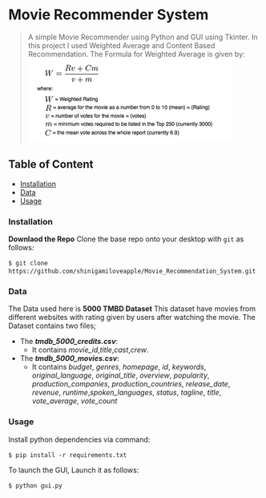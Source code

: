 # Movie Recommender System
> A simple Movie Recommender using Python and GUI using Tkinter.
> In this project I used Weighted Average and Content Based Recommendation. The Formula for Weighted Average is given by:
![](/formula.png)

## Table of Content
* [Installation](#Installation)
* [Data](#Data)
* [Usage](#Usage)

### Installation
**Downlaod the Repo**
Clone the base repo onto your desktop with `git` as follows:
```console
$ git clone https://github.com/shinigamiloveapple/Movie_Recommendation_System.git
```
### Data
The Data used here is **5000 TMBD Dataset** This dataset have movies from different websites with rating given by users after watching the movie.
The Dataset contains two files;
* The ***tmdb_5000_credits.csv***:
    * It contains *movie_id*,*title*,*cast*,*crew*.
* The ***tmdb_5000_movies.csv***:
    * It contains *budget*, *genres*, *homepage*, *id*, *keywords*, *original_language*, *original_title*, *overview*, *popularity*, *production_companies*,  *production_countries*, *release_date*, *revenue*, *runtime*,*spoken_languages*, *status*, *tagline*, *title*, *vote_average*, *vote_count*

### Usage
Install python dependencies via command:
```console
$ pip install -r requirements.txt
```
To launch the GUI, Launch it as follows:
```console
$ python gui.py
```
